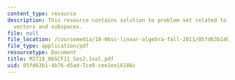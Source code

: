 ```yaml
---
content_type: resource
description: This resource contains solution to problem set related to orthogonal
  vectors and subspaces.
file: null
file_location: /coursemedia/18-06sc-linear-algebra-fall-2011/05fd63b14b76d5ad7ce9cee1ee16186c_MIT18_06SCF11_Ses2.1sol.pdf
file_type: application/pdf
resourcetype: Document
title: MIT18_06SCF11_Ses2.1sol.pdf
uid: 05fd63b1-4b76-d5ad-7ce9-cee1ee16186c
---
```

